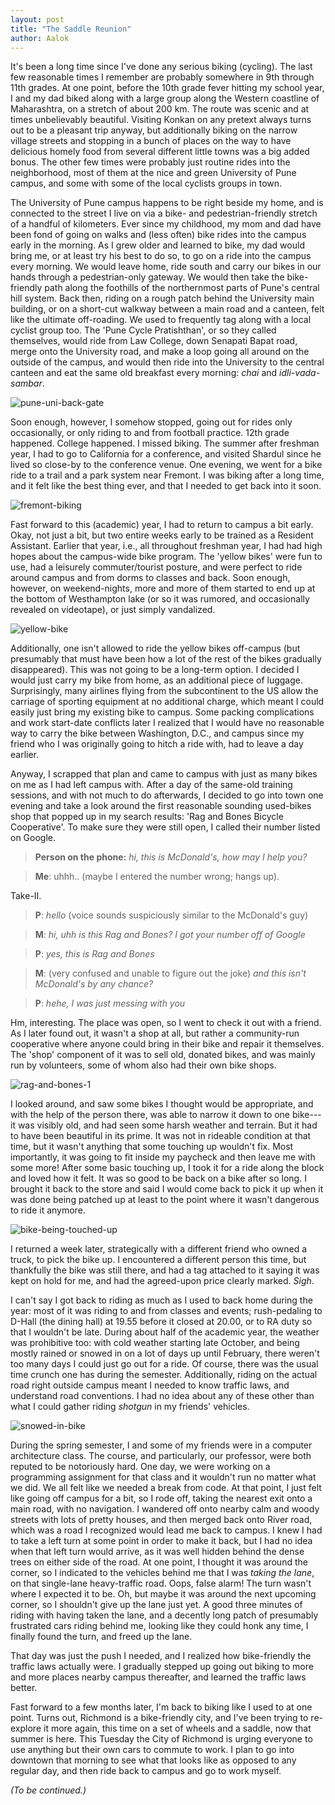 ```yaml
---
layout: post
title: "The Saddle Reunion"
author: Aalok
---
```



It's been a long time since I've done any serious biking (cycling).
The last few reasonable times I remember are probably somewhere in 9th through
11th grades. At one point, before the 10th grade fever hitting my school year,
I and my dad biked along with a large group along the Western coastline of
Maharashtra, on a stretch of about 200 km. The route was scenic and at times
unbelievably beautiful. Visiting Konkan on any pretext always turns out to
be a pleasant trip anyway, but additionally biking on the narrow village
streets and stopping in a bunch of places on the way to have delicious homely
food from several different little towns was a big added bonus.
The other few times were probably just routine rides into the neighborhood,
most of them at the nice and green University of Pune campus, and some with
some of the local cyclists groups in town.

The University of Pune campus happens to be right beside my home, and is
connected to the street I live on via a bike- and pedestrian-friendly
stretch of a handful of kilometers. Ever since my childhood, my mom and dad
have been fond of going on walks and (less often) bike rides into the campus
early in the morning. As I grew older and learned to bike, my dad would bring
me, or at least try his best to do so, to go on a ride into the campus every
morning. We would leave home, ride south and carry our bikes in our hands
through a pedestrian-only gateway. We would then take the bike-friendly path
along the foothills of the northernmost parts of Pune's central hill system.
Back then, riding on a rough patch behind the University main building, or
on a short-cut walkway between a main road and a canteen, felt like the
ultimate off-roading. We used to frequently tag along with a local cyclist
group too. The 'Pune Cycle Pratishthan', or so they called themselves, would
ride from Law College, down Senapati Bapat road, merge onto the University
road, and make a loop going all around on the outside of the campus, and would
then ride into the University to the central canteen and eat the same old
breakfast every morning: _chai_ and _idli-vada-sambar_.

![pune-uni-back-gate](https://i.imgur.com/XR3yUOV.jpg)

Soon enough, however, I somehow stopped, going out for rides only
occasionally, or only riding to and from football practice. 12th grade
happened. College happened. I missed biking. The summer after freshman year,
I had to go to California for a conference, and visited Shardul since he lived
so close-by to the conference venue. One evening, we went for a bike
ride to a trail and a park system near Fremont. I was biking after a long
time, and it felt like the best thing ever, and that I needed to get back into
it soon.

![fremont-biking](https://i.imgur.com/q4CWjZS.jpg)

Fast forward to this (academic) year,
I had to return to campus a bit early. Okay, not just a bit, but two entire
weeks early to be trained as a Resident Assistant. Earlier that year, i.e.,
all throughout freshman year, I had had high hopes about the campus-wide bike
program. The 'yellow bikes' were fun to use, had a leisurely commuter/tourist
posture, and were
perfect to ride around campus and from dorms to classes and back. Soon enough,
however, on weekend-nights, more and more of them started to end up at the
bottom of Westhampton lake (or so it was rumored, and occasionally revealed
on videotape), or just simply vandalized.

![yellow-bike](https://i.imgur.com/hvmFQLP.jpg)

Additionally, one isn't allowed to ride the yellow bikes
off-campus (but presumably that must have been how a lot of the rest of the
bikes gradually disappeared). This was not going to be a long-term option.
I decided I would just carry my bike from home, as an additional piece of
luggage. Surprisingly, many airlines flying from the subcontinent to the US
allow the carriage of sporting equipment at no additional charge, which meant
I could easily just bring my existing bike to campus. Some packing
complications and work start-date conflicts later I realized that I would
have no reasonable way to carry the bike between Washington, D.C., and campus
since my friend who I was originally going to hitch a ride with, had to leave
a day earlier.

Anyway, I scrapped that plan and came to campus with just as many bikes on me
as I had left campus with.
After a day of the same-old training sessions, and with not much to do
afterwards, I decided to go into town one evening and take a look around the
first reasonable sounding used-bikes shop that popped up in my search
results: 'Rag and Bones Bicycle Cooperative'.
To make sure they were still open, I called their number listed on Google.

> **Person on the phone:** _hi, this is McDonald's, how may I help you?_

> **Me**: uhhh.. (maybe I entered the number wrong; hangs up).

Take-II.

> **P**: _hello_ (voice sounds suspiciously similar to the McDonald's guy)

> **M**: _hi, uhh is this Rag and Bones? I got your number off of Google_

> **P**: _yes, this is Rag and Bones_

> **M**: (very confused and unable to figure out the joke)
         _and this isn't McDonald's by any chance?_

> **P**: _hehe, I was just messing with you_

Hm, interesting.
The place was open, so I went to check it out with a friend. As I later
found out, it wasn't a shop at all, but rather a community-run cooperative
where anyone could bring in their bike and repair it themselves. The 'shop'
component of it was to sell old, donated bikes, and was mainly run by
volunteers, some of whom also had their own bike shops.

![rag-and-bones-1](https://i.imgur.com/vhrkJru.jpg)

I looked around, and
saw some bikes I thought would be appropriate, and with the help of the person
there, was able to narrow it down to one bike---it was visibly old, and had
seen some harsh weather and terrain. But it had to have been beautiful in its
prime. It was not in rideable condition at that time, but it wasn't anything
that some touching up wouldn't fix.
Most importantly, it was going to fit inside my paycheck and then leave
me with some more!
After some basic touching up, I took it for a ride along the block and loved
how it felt. It was so good to be back on a bike after so long. I brought it
back to the store and said I would come back to pick it up when it was done
being patched up at least to the point where it wasn't dangerous to ride it
anymore.

![bike-being-touched-up](https://i.imgur.com/M5sJank.jpg)

I returned a week later, strategically with a different friend who owned a
truck, to pick the bike up. I encountered a different person this time, but
thankfully the bike was still there, and had a tag attached to it saying it
was kept on hold for me, and had the agreed-upon price clearly marked. _Sigh_.

I can't say I got back to riding as much as I used to back home during the
year: most of it was riding to and from classes and events; rush-pedaling to
D-Hall (the dining hall) at 19.55 before it closed at 20.00, or to RA duty so
that I wouldn't be late. During about half of the academic year, the weather
was prohibitive too: with cold weather starting late October, and being mostly
rained or snowed in on a lot of days up until February, there weren't too many
days I could just go out for a ride. Of course, there was the usual time crunch
one has during the semester. Additionally, riding on the actual road right
outside campus meant I needed to know traffic laws, and understand road
conventions. I had no idea about any of these other than what I could gather
riding _shotgun_ in my friends' vehicles.

![snowed-in-bike](https://i.imgur.com/Zpw03fh.jpg)

During the spring semester, I and some of my friends were in a computer
architecture class. The course, and particularly, our professor, were both
reputed to be notoriously hard.
One day, we were working on a programming assignment for that class and it
wouldn't run no matter what we did. We all felt like we needed a break from
code. At that point, I just felt like going off campus for a bit, so I rode
off, taking the nearest exit onto a main road, with no navigation. I wandered
off onto nearby calm and woody streets with lots of pretty houses, and then
merged back onto River road, which was a road I recognized would lead me back
to campus. I knew I had to take a left turn at some point in order to make it
back, but I had no idea when that left turn would arrive, as it was well
hidden behind the dense trees on either side of the road. At one point, I
thought it was around the corner, so I indicated to the vehicles behind me
that I was _taking the lane_, on that single-lane heavy-traffic road. Oops,
false alarm! The turn wasn't where I expected it to be. Oh, but maybe it was
around the next upcoming corner, so I shouldn't give up the lane just yet.
A good three minutes of riding with having taken the lane, and a decently long
patch of presumably frustrated cars riding behind me, looking like they could
honk any time, I finally found the turn, and freed up the lane.

That day was just the push I needed, and I realized how bike-friendly the
traffic laws actually were. I gradually stepped up going out biking to more
and more places nearby campus thereafter, and learned the traffic laws better.

Fast forward to a few months later, I'm back to biking like I used to at one
point. Turns out, Richmond is a bike-friendly city, and I've been
trying to re-explore it more again, this time on a set of wheels and a saddle,
now that summer is here.
This Tuesday the City of Richmond is urging everyone to use
anything but their own cars to commute to work. I plan to go into downtown
that morning to see what that looks like as opposed to any regular day, and
then ride back to campus and go to work myself.

_(To be continued.)_
